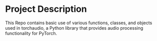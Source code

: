 # Project Description

This Repo contains basic use of various functions, classes, and objects  used in torchaudio, a Python library that provides audio processing functionality for PyTorch.





